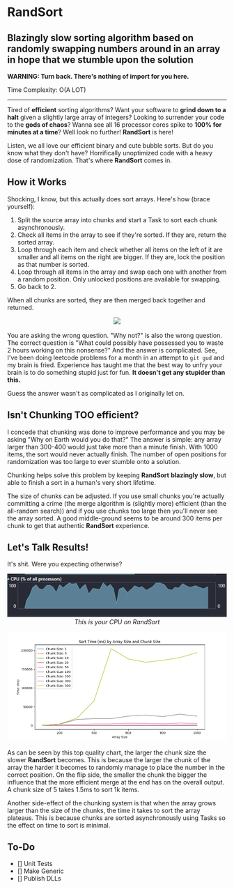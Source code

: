 # RandSort

## Blazingly slow sorting algorithm based on randomly swapping numbers around in an array in hope that we stumble upon the solution

**WARNING: Turn back. There's nothing of import for you here.**

Time Complexity: O(A LOT)

---

Tired of **efficient** sorting algorithms? Want your software to **grind down to a halt** given a 
slightly large array of integers? Looking to surrender your code to the **gods of chaos**? Wanna 
see all 16 processor cores spike to **100% for minutes at a time**? Well look no further! 
**RandSort** is here!

Listen, we all love our efficient binary and cute bubble sorts. But do you know what they don't 
have? Horrifically unoptimized code with a heavy dose of randomization. That's where **RandSort** comes 
in. 

## How it Works

Shocking, I know, but this actually does sort arrays. Here's how (brace yourself): 

1. Split the source array into chunks and start a Task to sort each chunk asynchronously.
2. Check all items in the array to see if they're sorted. If they are, return the sorted array.
3. Loop through each item and check whether all items on the left of it are smaller and all 
items on the right are bigger. If they are, lock the position as that number is sorted.
4. Loop through all items in the array and swap each one with another from a random position. Only 
unlocked positions are available for swapping.
5. Go back to 2.

When all chunks are sorted, they are then merged back together and returned.

<p align="center">
  <img src="https://media1.giphy.com/media/v1.Y2lkPTc5MGI3NjExaDYxMWFoZzdncDFybmE1ZHRmMWx0eWh5OWNwZG94d3RkcG1pdnk5diZlcD12MV9pbnRlcm5hbF9naWZfYnlfaWQmY3Q9Zw/s239QJIh56sRW/giphy.webp" />
</p>

You are asking the wrong question. "Why not?" is also the wrong question. The correct question is "What 
could possibly have possessed you to waste 2 hours working on this nonsense?" And the answer is complicated. 
See, I've been doing leetcode problems for a month in an attempt to `git gud` and my brain is fried. Experience 
has taught me that the best way to unfry your brain is to do something stupid just for fun. **It doesn't get 
any stupider than this.**

Guess the answer wasn't as complicated as I originally let on.

## Isn't Chunking TOO efficient?

I concede that chunking was done to improve performance and you may be asking "Why on Earth would you do that?" 
The answer is simple: any array larger than 300-400 would just take more than a minute finish. With 1000 items, 
the sort would never actually finish. The number of open positions for randomization was too large to ever 
stumble onto a solution.

Chunking helps solve this problem by keeping **RandSort** **blazingly slow**, but able to finish a sort in a human's 
very short lifetime.

The size of chunks can be adjusted. If you use small chunks you're actually committing a crime (the merge algorithm 
is (slightly more) efficient (than the all-random search)) and if you use chunks too large then you'll never 
see the array sorted. A good middle-ground seems to be around 300 items per chunk to get that authentic 
**RandSort** experience.

## Let's Talk Results!

It's shit. Were you expecting otherwise?

<p align="center">
  <img src="https://raw.githubusercontent.com/criticalsession/RandSort/master/Results/cpu_oopsie.png" /><br />
  <i>This is your CPU on RandSort</i>
</p>

<p align="center">
  <img src="https://raw.githubusercontent.com/criticalsession/RandSort/master/Results/randsort_results.png" />
</p>

As can be seen by this top quality chart, the larger the chunk size the slower **RandSort** becomes. This is 
because the larger the chunk of the array the harder it becomes to randomly manage to place the number in the 
correct position. On the flip side, the smaller the chunk the bigger the influence that the more efficient 
merge at the end has on the overall output. A chunk size of 5 takes 1.5ms to sort 1k items.

Another side-effect of the chunking system is that when the array grows larger than the size of the chunks, the 
time it takes to sort the array plateaus. This is because chunks are sorted asynchronously using Tasks so the 
effect on time to sort is minimal.

## To-Do

- [] Unit Tests
- [] Make Generic
- [] Publish DLLs